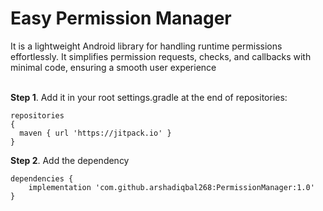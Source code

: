 <h1>Easy Permission Manager</h1> It is a lightweight Android library for handling runtime permissions effortlessly. It simplifies permission requests, checks, and callbacks with minimal code, ensuring a smooth user experience<br><br>

<b>Step 1</b>. Add it in your root 
settings.gradle at the end of repositories:
    
    repositories 
    {
	  maven { url 'https://jitpack.io' }
    }

<b>Step 2</b>. Add the dependency

   	dependencies {
	    implementation 'com.github.arshadiqbal268:PermissionManager:1.0'
   	}

